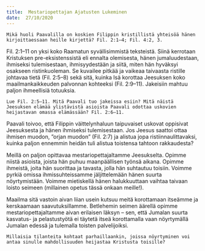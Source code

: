 ```yaml
---
title:  Mestariopettajan Ajatusten Lukeminen
date:  27/10/2020
---
```


`Mikä huoli Paavalilla on koskien Filippin kristillistä yhteisöä hänen kirjoittaessaan heille kirjettä? Fil. 2:1–4; Fil. 4:2, 3.`

Fil. 2:1–11 on yksi koko Raamatun syvällisimmistä teksteistä. Siinä kerrotaan Kristuksen pre-eksistenssistä eli ennalta olemisesta, hänen jumaluudestaan, ihmiseksi tulemisestaan, ihmisyydestään ja siitä, miten hän hyväksyi osakseen ristinkuoleman. Se kuvailee pitkää ja vaikeaa taivaasta ristille johtavaa tietä (Fil. 2:5–8) sekä sitä, kuinka Isä korottaa Jeesuksen koko maailmankaikkeuden palvonnan kohteeksi (Fil. 2:9–11). Jakeisiin mahtuu paljon ihmeellisiä totuuksia.

`Lue Fil. 2:5–11. Mitä Paavali tuo jakeissa esiin? Mitä näistä Jeesuksen elämää ylistävistä asioista Paavali odottaa uskovien heijastavan omassa elämässään? Fil. 2:6–11.`

Paavali toivoo, että Filippin väittelynhaluun taipuvaiset uskovat oppisivat Jeesuksesta ja hänen ihmiseksi tulemisestaan. Jos Jeesus saattoi ottaa ihmisen muodon, ”orjan muodon” (Fil. 2:7) ja alistua jopa ristiinnaulittavaksi, kuinka paljon ennemmin heidän tuli alistua toistensa tahtoon rakkaudesta?

Meillä on paljon opittavaa mestariopettajaltamme Jeesukselta. Opimme niistä asioista, joista hän puhuu maanpäällisen työnsä aikana. Opimme ihmeistä, joita hän suorittaa ja tavasta, jolla hän suhtautuu toisiin. Voimme pyrkiä omissa ihmissuhteissamme jäljittelemään hänen suurta nöyrtymistään. Voimme mietiskellä hänen halukkuuttaan vaihtaa taivaan loisto seimeen (millainen opetus tässä onkaan meille!).

Maailma sitä vastoin aivan liian usein kutsuu meitä korottamaan itseämme ja kerskaamaan saavutuksillamme. Betlehemin seimen äärellä opimme mestariopettajaltamme aivan erilaisen läksyn – sen, että Jumalan suurta kasvatus- ja pelastustyötä ei täytetä itseä korottamalla vaan nöyrtymällä Jumalan edessä ja tulemalla toisten palvelijoiksi.

`Millaisia tilanteita kohtaat parhaillaankin, joissa nöyrtyminen voi antaa sinulle mahdollisuuden heijastaa Kristusta toisille?`